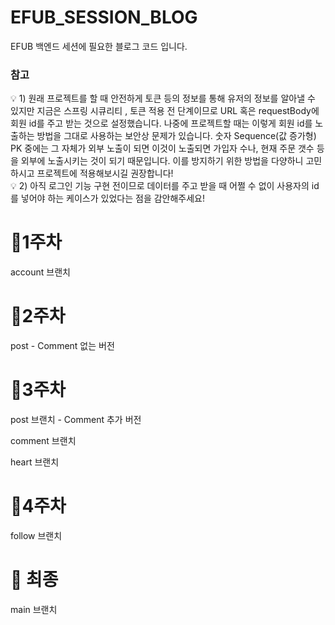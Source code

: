 # EFUB_SESSION_BLOG
EFUB 백엔드 세션에 필요한 블로그 코드 입니다. 
### 참고

<aside>
💡 1) 원래 프로젝트를 할 때 안전하게 토큰 등의 정보를 통해 유저의 정보를 알아낼 수 있지만 지금은 스프링 시큐리티 , 토큰 적용 전 단계이므로 URL 혹은 requestBody에 회원 id를 주고 받는 것으로 설정했습니다. 나중에 프로젝트할 때는 이렇게 회원 id를 노출하는 방법을 그대로 사용하는 보안상 문제가 있습니다. 숫자 Sequence(값 증가형) PK 중에는 그 자체가 외부 노출이 되면 이것이 노출되면 가입자 수나, 현재 주문 갯수 등을 외부에 노출시키는 것이 되기 때문입니다. 이를 방지하기 위한 방법을 다양하니 고민하시고 프로젝트에 적용해보시길 권장합니다!

</aside>

<aside>
💡 2) 아직 로그인 기능 구현 전이므로 데이터를 주고 받을 때 어쩔 수 없이 사용자의 id를 넣어야 하는 케이스가 있었다는 점을 감안해주세요!

</aside>


# 🍏1주차

account 브랜치 

# 🍏2주차

post - Comment 없는 버전


# 🍏3주차

post 브랜치 - Comment 추가 버전

comment 브랜치

heart 브랜치 


# 🍏4주차

follow 브랜치

# 🍏 최종 

main 브랜치

